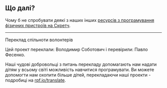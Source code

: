 ## Що далі?

Чому б не спробувати деякі з наших інших [ресурсів з програмування фізичних пристроїв на Скретч](https://projects.raspberrypi.org/uk-UA/projects?software%5B%5D=scratch&hardware%5B%5D=electronic-components).


***
Переклад спільноти волонтерів

Цей проект переклали: Володимир Соботович і перевірили: Павло Фесенко.

Наші чудові добровольці з питань перекладу допомагають нам надати дітям у всьому світі можливість навчитися програмувати. Ви можете допомогти нам охопити більше дітей, перекладаючи наші проекти - подробиці на [rpf.io/translate](https://rpf.io/translate).